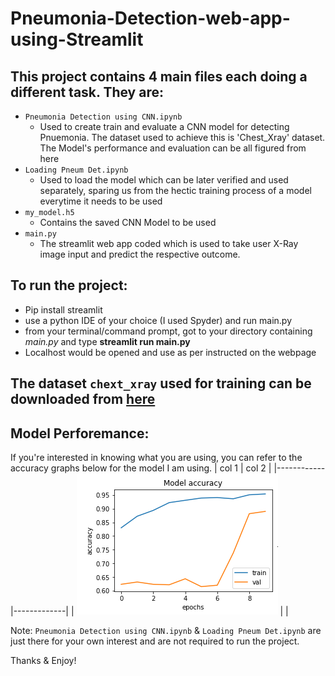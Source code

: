 # Pneumonia-Detection-web-app-using-Streamlit

## This project contains 4 main files each doing a different task. They are:
  * `Pneumonia Detection using CNN.ipynb`
    * Used to create train and evaluate a CNN model for detecting Pnuemonia. The dataset used to achieve this is 'Chest_Xray' dataset.
      The Model's performance and evaluation can be all figured from here
  * `Loading Pneum Det.ipynb`
    * Used to load the model which can be later verified and used separately, sparing us from the hectic training process of a model everytime it needs to be used
  * `my_model.h5`
    * Contains the saved CNN Model to be used
  * `main.py`
    * The streamlit web app coded which is used to take user X-Ray image input and predict the respective outcome.
    
## To run the project:
  * Pip install streamlit
  * use a python IDE of your choice (I used Spyder) and run main.py
  * from your terminal/command prompt, got to your directory containing *main.py* and type **streamlit run main.py** 
  * Localhost would be opened and use as per instructed on the webpage
  
 ## The dataset `chext_xray` used for training can be downloaded from [here](https://www.kaggle.com/paultimothymooney/chest-xray-pneumonia)
  

## Model Perforemance: 
  If you're interested in knowing what you are using, you can refer to the accuracy graphs below for the model I am using. 
  | col 1      | col 2      |
|------------|-------------|
| ![](images/Capture.PNG) |  |

Note:  `Pneumonia Detection using CNN.ipynb` & `Loading Pneum Det.ipynb` are just there for your own interest and are not required to run the project.
 
 
 
 Thanks & Enjoy!
